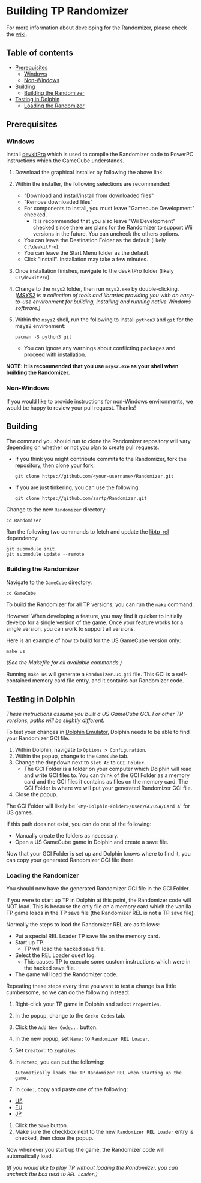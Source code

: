 # Building TP Randomizer

For more information about developing for the Randomizer, please check the [wiki](https://wiki.zeldatp.net/Dev).

## Table of contents

- [Prerequisites](#prerequisites)
  - [Windows](#windows)
  - [Non-Windows](#non-windows)
- [Building](#building)
  - [Building the Randomizer](#building-the-randomizer)
- [Testing in Dolphin](#testing-in-dolphin)
  - [Loading the Randomizer](#loading-the-randomizer)

## Prerequisites

### Windows

Install [devkitPro](https://devkitpro.org/wiki/Getting_Started) which is used to compile the Randomizer code to PowerPC instructions which the GameCube understands.

1. Download the graphical installer by following the above link.

1. Within the installer, the following selections are recommended:

   - "Download and install/install from downloaded files"
   - "Remove downloaded files"
   - For components to install, you must leave "Gamecube Development" checked.
     - It is recommended that you also leave "Wii Development" checked since there are plans for the Randomizer to support Wii versions in the future.
       You can uncheck the others options.
   - You can leave the Destination Folder as the default (likely `C:\devkitPro`).
   - You can leave the Start Menu folder as the default.
   - Click "Install".
     Installation may take a few minutes.

1. Once installation finishes, navigate to the devkitPro folder (likely `C:\devkitPro`).

1. Change to the `msys2` folder, then run `msys2.exe` by double-clicking.<br>
   _([MSYS2](https://www.msys2.org) is a collection of tools and libraries providing you with an easy-to-use environment for building, installing and running native Windows software.)_

1. Within the `msys2` shell, run the following to install `python3` and `git` for the msys2 environment:

   ```
   pacman -S python3 git
   ```

   - You can ignore any warnings about conflicting packages and proceed with installation.

**NOTE: it is recommended that you use `msys2.exe` as your shell when building the Randomizer.**

### Non-Windows

If you would like to provide instructions for non-Windows environments, we would be happy to review your pull request. Thanks!

## Building

The command you should run to clone the Randomizer repository will vary depending on whether or not you plan to create pull requests.

- If you think you might contribute commits to the Randomizer, fork the repository, then clone your fork:

  ```
  git clone https://github.com/<your-username>/Randomizer.git
  ```

- If you are just tinkering, you can use the following:

  ```
  git clone https://github.com/zsrtp/Randomizer.git
  ```

Change to the new `Randomizer` directory:

```
cd Randomizer
```

Run the following two commands to fetch and update the [libtp_rel](https://github.com/zsrtp/libtp_rel) dependency:

```
git submodule init
git submodule update --remote
```

### Building the Randomizer

Navigate to the `GameCube` directory.

```
cd GameCube
```

To build the Randomizer for all TP versions, you can run the `make` command.

However! When developing a feature, you may find it quicker to initially develop for a single version of the game.
Once your feature works for a single version, you can work to support all versions.

Here is an example of how to build for the US GameCube version only:

```
make us
```

_(See the Makefile for all available commands.)_

Running `make us` will generate a `Randomizer.us.gci` file.
This GCI is a self-contained memory card file entry, and it contains our Randomizer code.

## Testing in Dolphin

_These instructions assume you built a US GameCube GCI.
For other TP versions, paths will be slightly different._

To test your changes in [Dolphin Emulator](#https://dolphin-emu.org), Dolphin needs to be able to find your Randomizer GCI file.

1. Within Dolphin, navigate to `Options > Configuration`.
1. Within the popup, change to the `GameCube` tab.
1. Change the dropdown next to `Slot A:` to `GCI Folder`.
   - The GCI Folder is a folder on your computer which Dolphin will read and write GCI files to.
     You can think of the GCI Folder as a memory card and the GCI files it contains as files on the memory card.
     The GCI Folder is where we will put your generated Randomizer GCI file.
1. Close the popup.

The GCI Folder will likely be '`<My-Dolphin-Folder>/User/GC/USA/Card A`' for US games.

If this path does not exist, you can do one of the following:

- Manually create the folders as necessary.
- Open a US GameCube game in Dolphin and create a save file.

Now that your GCI Folder is set up and Dolphin knows where to find it, you can copy your generated Randomizer GCI file there.

### Loading the Randomizer

You should now have the generated Randomizer GCI file in the GCI Folder.

If you were to start up TP in Dolphin at this point, the Randomizer code will NOT load.
This is because the only file on a memory card which the vanilla TP game loads in the TP save file (the Randomizer REL is not a TP save file).

Normally the steps to load the Randomizer REL are as follows:

- Put a special REL Loader TP save file on the memory card.
- Start up TP.
  - TP will load the hacked save file.
- Select the REL Loader quest log.
  - This causes TP to execute some custom instructions which were in the hacked save file.
- The game will load the Randomizer code.

Repeating these steps every time you want to test a change is a little cumbersome, so we can do the following instead:

1. Right-click your TP game in Dolphin and select `Properties`.
1. In the popup, change to the `Gecko Codes` tab.
1. Click the `Add New Code...` button.
1. In the new popup, set `Name:` to `Randomizer REL Loader`.
1. Set `Creator:` to `Zephiles`
1. In `Notes:`, you can put the following:

   ```
   Automatically loads the TP Randomizer REL when starting up the game.
   ```

1. In `Code:`, copy and paste one of the following:
 - [US](https://pastebin.com/ES58EG3Z)
 - [EU](https://pastebin.com/MvaeFAyV)
 - [JP](https://pastebin.com/uRXqGGiq)

1. Click the `Save` button.
1. Make sure the checkbox next to the new `Randomizer REL Loader` entry is checked, then close the popup.

Now whenever you start up the game, the Randomizer code will automatically load.

_(If you would like to play TP without loading the Randomizer, you can uncheck the box next to `REL Loader`.)_
